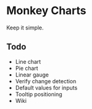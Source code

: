 # Monkey Charts

Keep it simple.

## Todo

- Line chart
- Pie chart
- Linear gauge
- Verify change detection
- Default values for inputs
- Tooltip positioning
- Wiki